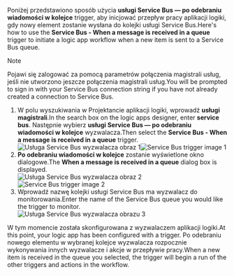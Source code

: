 <span data-ttu-id="05a75-101">Poniżej przedstawiono sposób użycia **usługi Service Bus — po odebraniu wiadomości w kolejce** trigger, aby inicjować przepływ pracy aplikacji logiki, gdy nowy element zostanie wysłana do kolejki usługi Service Bus.</span><span class="sxs-lookup"><span data-stu-id="05a75-101">Here's how to use the **Service Bus - When a message is received in a queue** trigger to initiate a logic app workflow when a new item is sent to a Service Bus queue.</span></span>  

> [!NOTE]
> <span data-ttu-id="05a75-102">Pojawi się zalogować za pomocą parametrów połączenia magistrali usług, jeśli nie utworzono jeszcze połączenia magistrali usług.</span><span class="sxs-lookup"><span data-stu-id="05a75-102">You will be prompted to sign in with your Service Bus connection string if you have not already created a connection to Service Bus.</span></span>  
> 
> 

1. <span data-ttu-id="05a75-103">W polu wyszukiwania w Projektancie aplikacji logiki, wprowadź **usługi magistrali**.</span><span class="sxs-lookup"><span data-stu-id="05a75-103">In the search box on the logic apps designer, enter **service bus**.</span></span> <span data-ttu-id="05a75-104">Następnie wybierz **usługi Service Bus — po odebraniu wiadomości w kolejce** wyzwalacza.</span><span class="sxs-lookup"><span data-stu-id="05a75-104">Then select the **Service Bus - When a message is received in a queue** trigger.</span></span>  
   <span data-ttu-id="05a75-105">![Usługa Service Bus wyzwalacza obraz 1](./media/connectors-create-api-servicebus/trigger-1.png)</span><span class="sxs-lookup"><span data-stu-id="05a75-105">![Service Bus trigger image 1](./media/connectors-create-api-servicebus/trigger-1.png)</span></span>   
2. <span data-ttu-id="05a75-106">**Po odebraniu wiadomości w kolejce** zostanie wyświetlone okno dialogowe.</span><span class="sxs-lookup"><span data-stu-id="05a75-106">The **When a message is received in a queue** dialog box is displayed.</span></span>  
   <span data-ttu-id="05a75-107">![Usługa Service Bus wyzwalacza obraz 2](./media/connectors-create-api-servicebus/trigger-2.png)</span><span class="sxs-lookup"><span data-stu-id="05a75-107">![Service Bus trigger image 2](./media/connectors-create-api-servicebus/trigger-2.png)</span></span>   
3. <span data-ttu-id="05a75-108">Wprowadź nazwę kolejki usługi Service Bus ma wyzwalacz do monitorowania.</span><span class="sxs-lookup"><span data-stu-id="05a75-108">Enter the name of the Service Bus queue you would like the trigger to monitor.</span></span>   
   ![Usługa Service Bus wyzwalacza obrazu 3](./media/connectors-create-api-servicebus/trigger-3.png)   

<span data-ttu-id="05a75-110">W tym momencie została skonfigurowana z wyzwalaczem aplikacji logiki.</span><span class="sxs-lookup"><span data-stu-id="05a75-110">At this point, your logic app has been configured with a trigger.</span></span> <span data-ttu-id="05a75-111">Po odebraniu nowego elementu w wybranej kolejce wyzwalacza rozpocznie wykonywania innych wyzwalacze i akcje w przepływie pracy.</span><span class="sxs-lookup"><span data-stu-id="05a75-111">When a new item is received in the queue you selected, the trigger will begin a run of the other triggers and actions in the workflow.</span></span>    

